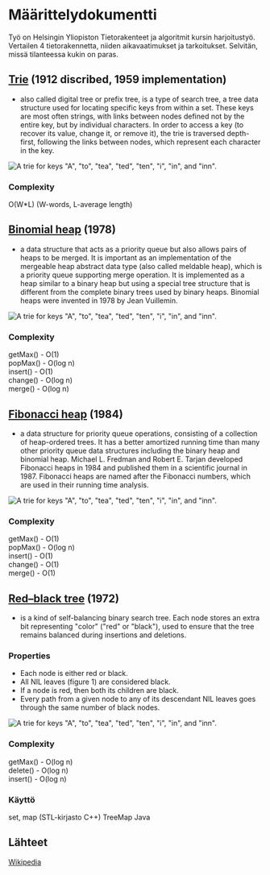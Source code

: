# Määrittelydokumentti

Työ on Helsingin Yliopiston Tietorakenteet ja algoritmit kursin harjoitustyö. Vertailen 4 tietorakennetta, niiden aikavaatimukset ja tarkoitukset. Selvitän, missä tilanteessa kukin on paras.

## [Trie](https://en.wikipedia.org/wiki/Trie) (1912 discribed, 1959 implementation)
- also called digital tree or prefix tree, is a type of search tree, a tree data structure used for locating specific keys from within a set. These keys are most often strings, with links between nodes defined not by the entire key, but by individual characters. In order to access a key (to recover its value, change it, or remove it), the trie is traversed depth-first, following the links between nodes, which represent each character in the key.  

![A trie for keys "A", "to", "tea", "ted", "ten", "i", "in", and "inn".](https://upload.wikimedia.org/wikipedia/commons/b/be/Trie_example.svg)

### Complexity
O(W*L) (W-words, L-average length)

## [Binomial heap](https://en.wikipedia.org/wiki/Binomial_heap) (1978)
- a data structure that acts as a priority queue but also allows pairs of heaps to be merged. It is important as an implementation of the mergeable heap abstract data type (also called meldable heap), which is a priority queue supporting merge operation. It is implemented as a heap similar to a binary heap but using a special tree structure that is different from the complete binary trees used by binary heaps. Binomial heaps were invented in 1978 by Jean Vuillemin. 

![A trie for keys "A", "to", "tea", "ted", "ten", "i", "in", and "inn".](https://upload.wikimedia.org/wikipedia/commons/6/61/Binomial-heap-13.svg)

### Complexity
getMax() - O(1)  
popMax() - O(log n)  
insert() - O(1)  
change() - O(log n)  
merge() - O(log n)

## [Fibonacci heap](https://en.wikipedia.org/wiki/Fibonacci_heap) (1984)
- a data structure for priority queue operations, consisting of a collection of heap-ordered trees. It has a better amortized running time than many other priority queue data structures including the binary heap and binomial heap. Michael L. Fredman and Robert E. Tarjan developed Fibonacci heaps in 1984 and published them in a scientific journal in 1987. Fibonacci heaps are named after the Fibonacci numbers, which are used in their running time analysis.  

![A trie for keys "A", "to", "tea", "ted", "ten", "i", "in", and "inn".](https://upload.wikimedia.org/wikipedia/commons/c/cb/Fibbonachi_kucha.GIF)

### Complexity
getMax() - O(1)  
popMax() - O(log n)  
insert() - O(1)  
change() - O(1)  
merge() - O(1)

## [Red–black tree](https://en.wikipedia.org/wiki/Red%E2%80%93black_tree) (1972)
- is a kind of self-balancing binary search tree. Each node stores an extra bit representing "color" ("red" or "black"), used to ensure that the tree remains balanced during insertions and deletions.

### Properties
- Each node is either red or black.
- All NIL leaves (figure 1) are considered black.
- If a node is red, then both its children are black.
- Every path from a given node to any of its descendant NIL leaves goes through the same number of black nodes.

![A trie for keys "A", "to", "tea", "ted", "ten", "i", "in", and "inn".](https://upload.wikimedia.org/wikipedia/commons/4/41/Red-black_tree_example_with_NIL.svg)

### Complexity
getMax() - O(log n)  
delete() - O(log n)  
insert() - O(log n)  

### Käyttö
set, map (STL-kirjasto C++)
TreeMap Java

## Lähteet

[Wikipedia](https://en.wikipedia.org/)

